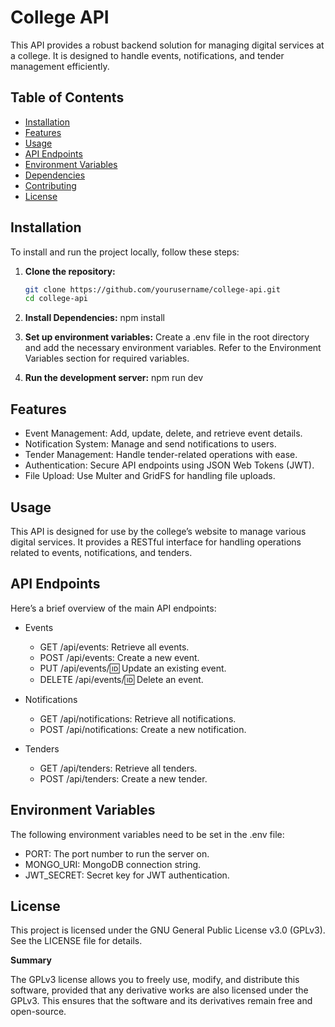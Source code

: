 # College API

This API provides a robust backend solution for managing digital services at a college. It is designed to handle events, notifications, and tender management efficiently.

## Table of Contents

- [Installation](#installation)
- [Features](#features)
- [Usage](#usage)
- [API Endpoints](#api-endpoints)
- [Environment Variables](#environment-variables)
- [Dependencies](#dependencies)
- [Contributing](#contributing)
- [License](#license)

## Installation

To install and run the project locally, follow these steps:

1. **Clone the repository:**

   ```bash
   git clone https://github.com/yourusername/college-api.git
   cd college-api

2. **Install Dependencies:**
   npm install

3. **Set up environment variables:**
   Create a .env file in the root directory and add the necessary environment variables. Refer to the Environment Variables section for required variables.

4. **Run the development server:**
   npm run dev


## Features
- Event Management: Add, update, delete, and retrieve event details.
- Notification System: Manage and send notifications to users.
- Tender Management: Handle tender-related operations with ease.
- Authentication: Secure API endpoints using JSON Web Tokens (JWT).
- File Upload: Use Multer and GridFS for handling file uploads.

## Usage
This API is designed for use by the college’s website to manage various digital services. It provides a RESTful interface for handling operations related to events, notifications, and tenders.

## API Endpoints
Here’s a brief overview of the main API endpoints:

- Events

  - GET /api/events: Retrieve all events.
  - POST /api/events: Create a new event.
  - PUT /api/events/:id: Update an existing event.
  - DELETE /api/events/:id: Delete an event.

- Notifications
  - GET /api/notifications: Retrieve all notifications.
  - POST /api/notifications: Create a new notification.

- Tenders
  - GET /api/tenders: Retrieve all tenders.
  - POST /api/tenders: Create a new tender.
 
 ## Environment Variables
The following environment variables need to be set in the .env file:

- PORT: The port number to run the server on.
- MONGO_URI: MongoDB connection string.
- JWT_SECRET: Secret key for JWT authentication.

## License
This project is licensed under the GNU General Public License v3.0 (GPLv3). See the LICENSE file for details.

**Summary**

The GPLv3 license allows you to freely use, modify, and distribute this software, provided that any derivative works are also licensed under the GPLv3. This ensures that the software and its derivatives remain free and open-source.
